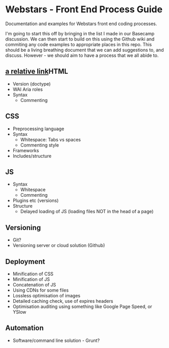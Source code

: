 Webstars - Front End Process Guide
==================================

Documentation and examples for Webstars front end coding processes.

I'm going to start this off by bringing in the list I made in our Basecamp discussion. We can then start to build on this using the Github wiki and commiting any code examples to appropriate places in this repo. This should be a living breathing document that we can add suggestions to, and discuss. However - we should aim to have a process that we all abide to.

## [a relative link](html.md)HTML
- Version (doctype)
- WAI Aria roles
- Syntax
	- Commenting

## CSS
- Preprocessing language
- Syntax
	- Whitespace: Tabs vs spaces
	- Commenting style
- Frameworks
- Includes/structure

## JS
- Syntax
	- Whitespace
	- Commenting
- Plugins etc (versions)
- Structure
	- Delayed loading of JS (loading files NOT in the head of a page)

## Versioning
- Git?
- Versioning server or cloud solution (Github)

## Deployment
- Minification of CSS
- Minification of JS
- Concatenation of JS
- Using CDNs for some files
- Lossless optimisation of images
- Detailed caching check, use of expires headers
- Optimisation auditing using something like Google Page Speed, or YSlow

## Automation
- Software/command line solution - Grunt?